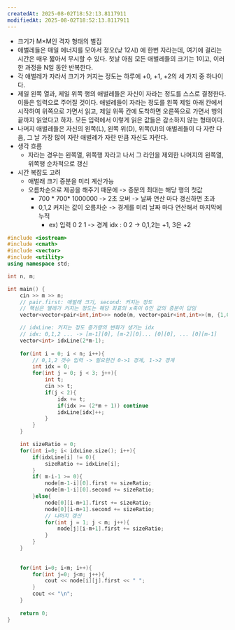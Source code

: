 ```yaml
---
createdAt: 2025-08-02T18:52:13.8117911
modifiedAt: 2025-08-02T18:52:13.8117911
---
```

- 크기가 M×M인 격자 형태의 벌집
- 애벌레들은 매일 에너지를 모아서 정오(낮 12시) 에 한번 자라는데, 여기에 걸리는 시간은 매우 짧아서 무시할 수 있다. 첫날 아침 모든 애벌레들의 크기는 1이고, 이러한 과정을 N일 동안 반복한다.
- 각 애벌레가 자라서 크기가 커지는 정도는 하루에 +0, +1, +2의 세 가지 중 하나이다.
- 제일 왼쪽 열과, 제일 위쪽 행의 애벌레들은 자신이 자라는 정도를 스스로 결정한다. 이들은 입력으로 주어질 것이다. 애벌레들이 자라는 정도를 왼쪽 제일 아래 칸에서 시작하여 위쪽으로 가면서 읽고, 제일 위쪽 칸에 도착하면 오른쪽으로 가면서 행의 끝까지 읽었다고 하자. 모든 입력에서 이렇게 읽은 값들은 감소하지 않는 형태이다.
- 나머지 애벌레들은 자신의 왼쪽(L), 왼쪽 위(D), 위쪽(U)의 애벌레들이 다 자란 다음, 그 날 가장 많이 자란 애벌레가 자란 만큼 자신도 자란다.
- 생각 흐름
	- 자라는 경우는  왼쪽열, 위쪽행 자라고 나서 그 라인을 제외한 나머지의 왼쪽열, 위쪽행 순차적으로 갱신
- 시간 복잡도 고려 
	- 애벌래 크기 증분을 미리 계산가능 
	- 오름차순으로 제공을 해주기 때문에 -> 증분의 최대는 해당 행의 첫값 
		- 700 * 700* 1000000 -> 2초 오버 -> 날짜 연산 마다 갱신하면 초과 
		-  0,1,2 커지는 값이 오름차순 -> 경계를 미리 날짜 마다 연산해서 마지막에 누적 
			- ex) 입력 0 2 1 -> 경계 idx : 0 2  -> 0,1,2는 +1, 3은 +2
	

``` c++
#include <iostream>
#include <cmath>
#include <vector>
#include <utility>
using namespace std;

int n, m;

int main() {
	cin >> m >> n;
	// pair.first: 애벌래 크기, second: 커지는 정도
	// 핵심은 별레가 커지는 정도는 해당 좌표의 x축이 0인 값의 증분이 답임 
	vector<vector<pair<int,int>>> node(m, vector<pair<int,int>>(m, {1,0}));

	// idxLine: 커지는 정도 증가량의 변화가 생기는 idx 
	// idx: 0,1,2 ... -> [m-1][0], [m-2][0]... [0][0], ... [0][m-1] 
	vector<int> idxLine(2*m-1);
	
	for(int i = 0; i < n; i++){
		// 0,1,2 갯수 입력 -> 필요한건 0->1 경계, 1->2 경계
		int idx = 0;
		for(int j = 0; j < 3; j++){
			int t;
			cin >> t;
			if(j < 2){
				idx += t;
				if(idx >= (2*m + 1)) continue
				idxLine[idx]++;
			}
		}
	}

	int sizeRatio = 0;
	for(int i=0; i< idxLine.size(); i++){
		if(idxLine[i] != 0){
			sizeRatio += idxLine[i];
		}
		if( m-i-1 >= 0){
			node[m-1-i][0].first += sizeRatio;
			node[m-1-i][0].second += sizeRatio;
		}else{
			node[0][i-m+1].first += sizeRatio;
			node[0][i-m+1].second += sizeRatio;
			// 나머지 갱신
			for(int j = 1; j < m; j++){
				node[j][i-m+1].first += sizeRatio;
			}
		}
	}
	
	
	for(int i=0; i<m; i++){
		for(int j=0; j<m; j++){
			cout << node[i][j].first << " ";
		}
		cout << "\n";
	}
	
	return 0;
}

```
